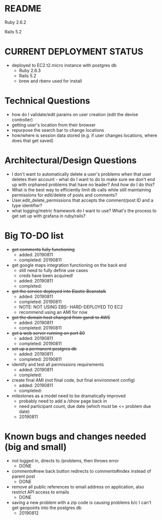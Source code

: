 # README

Ruby 2.6.2

Rails 5.2

# CURRENT DEPLOYMENT STATUS
* deployed to EC2 t2.micro instance with postgres db
  * Ruby 2.6.3
  * Rails 5.2
  * brew and rbenv used for install


# Technical Questions

* how do I validate/edit params on user creation (edit the devise controller)
* getting user's location from their browser
* repurpose the search bar to change locations
* how/where is session data stored (e.g. if user changes locations, where does that get saved)




# Architectural/Design Questions


* I don't want to automatically delete a user's problems when that user deletes their account - what do I want to do to make sure we don't end up with orphaned problems that have no leader? And *how* do I do this?
* What is the best way to efficiently limit db calls while still maintaining permissions for edit/delete of posts and comments?
* User.edit_delete_permissions that accepts the comment/post ID and a type identifier?
* what logging/metric framework do I want to use? What's the process to get set up with grafana in ruby/rails?



# Big TO-DO list

* ~~get comments fully functioning~~
  * added: 20190811
  * completed: 20190811
* get google maps integration functioning on the back end
  * still need to fully define use cases
  * creds have been acquired!
  * added: 20190811
  * completed: 
* ~~get the service deployed into Elastic Beanstalk~~
  * added: 20190811
  * completed: 20190811
  * NOTE: NOT USING EBS- HARD-DEPLOYED TO EC2
  * recommend using an AMI for now
* ~~get the domain host changed from gandi to AWS~~
  * added: 20190811
  * completed: 20190811
* ~~get a web server running on port 80~~
  * added: 20190811
  * completed: 20190811
* ~~set up a permanent postgres db~~
  * added: 20190811
  * completed: 20190811
* identify and test all permissions requirements
  * added: 20190811
  * completed: 
* create final AMI (not final code, but final environment config)
  * added: 20190811
  * completed: 
* milestones as a model need to be dramatically improved
  * probably need to add a /show page back in
  * need participant count, due date (which must be <= problem due date)
  * 20190811


# Known bugs and changes needed (big and small)
* not logged in, directs to /problems, then throws error
  * DONE
* comments#new back button redirects to comments#index instead of parent post
  * DONE
* remove all public references to email address on application, also restrict API access to emails
  * DONE
* saving a new problem with a zip code is causing problems b/c I can't get geopoints into the postgres db
  * 20190812
